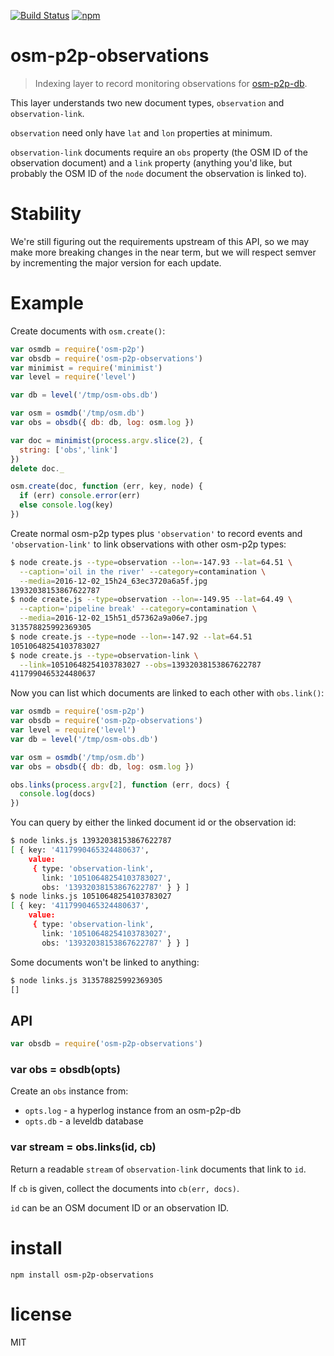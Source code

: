 [![Build Status](https://img.shields.io/travis/digidem/osm-p2p-observations.svg)](https://travis-ci.org/digidem/osm-p2p-observations)
[![npm](https://img.shields.io/npm/v/osm-p2p-observations.svg?maxAge=2592000)](https://www.npmjs.com/package/osm-p2p-observations)

# osm-p2p-observations

> Indexing layer to record monitoring observations for [osm-p2p-db][1].

This layer understands two new document types, `observation` and
`observation-link`.

`observation` need only have `lat` and `lon` properties at minimum.

`observation-link` documents require an `obs` property (the OSM ID of the
observation document) and a `link` property (anything you'd like, but probably
the OSM ID of the `node` document the observation is linked to).


[1]: https://github.com/digidem/osm-p2p-db

# Stability

We're still figuring out the requirements upstream of this API, so we may make
more breaking changes in the near term, but we will respect semver by
incrementing the major version for each update.

# Example

Create documents with `osm.create()`:

``` js
var osmdb = require('osm-p2p')
var obsdb = require('osm-p2p-observations')
var minimist = require('minimist')
var level = require('level')

var db = level('/tmp/osm-obs.db')

var osm = osmdb('/tmp/osm.db')
var obs = obsdb({ db: db, log: osm.log })

var doc = minimist(process.argv.slice(2), {
  string: ['obs','link']
})
delete doc._

osm.create(doc, function (err, key, node) {
  if (err) console.error(err)
  else console.log(key)
})
```

Create normal osm-p2p types plus `'observation'` to record events and
`'observation-link'` to link observations with other osm-p2p types:

``` sh
$ node create.js --type=observation --lon=-147.93 --lat=64.51 \
  --caption='oil in the river' --category=contamination \
  --media=2016-12-02_15h24_63ec3720a6a5f.jpg
13932038153867622787
$ node create.js --type=observation --lon=-149.95 --lat=64.49 \
  --caption='pipeline break' --category=contamination \
  --media=2016-12-02_15h51_d57362a9a06e7.jpg
313578825992369305
$ node create.js --type=node --lon=-147.92 --lat=64.51
10510648254103783027
$ node create.js --type=observation-link \
  --link=10510648254103783027 --obs=13932038153867622787
4117990465324480637
```

Now you can list which documents are linked to each other with `obs.link()`:

``` js
var osmdb = require('osm-p2p')
var obsdb = require('osm-p2p-observations')
var level = require('level')
var db = level('/tmp/osm-obs.db')

var osm = osmdb('/tmp/osm.db')
var obs = obsdb({ db: db, log: osm.log })

obs.links(process.argv[2], function (err, docs) {
  console.log(docs)
})
```

You can query by either the linked document id or the observation id:

``` sh
$ node links.js 13932038153867622787
[ { key: '4117990465324480637',
    value: 
     { type: 'observation-link',
       link: '10510648254103783027',
       obs: '13932038153867622787' } } ]
$ node links.js 10510648254103783027
[ { key: '4117990465324480637',
    value: 
     { type: 'observation-link',
       link: '10510648254103783027',
       obs: '13932038153867622787' } } ]
```

Some documents won't be linked to anything:

``` sh
$ node links.js 313578825992369305
[]
```

## API

``` js
var obsdb = require('osm-p2p-observations')
```

### var obs = obsdb(opts)

Create an `obs` instance from:

* `opts.log` - a hyperlog instance from an osm-p2p-db
* `opts.db` - a leveldb database

### var stream = obs.links(id, cb)

Return a readable `stream` of `observation-link` documents that link to `id`.

If `cb` is given, collect the documents into `cb(err, docs)`.

`id` can be an OSM document ID or an observation ID.

# install

```
npm install osm-p2p-observations
```

# license

MIT
